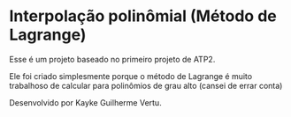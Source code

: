 # Interpolação polinômial (Método de Lagrange)
<p>Esse é um projeto baseado no primeiro projeto de ATP2.</p>
<p>Ele foi criado simplesmente porque o método de Lagrange é muito trabalhoso de calcular para polinômios de grau alto (cansei de errar conta)</p>
<p>Desenvolvido por Kayke Guilherme Vertu.</p>